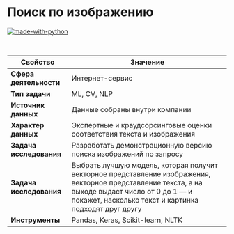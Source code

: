 # Поиск по изображению

[![made-with-python](https://img.shields.io/badge/Made%20with-Python-1f425f.svg)](https://www.python.org/)

<br>

Свойство | Значение
-|-
**Сфера деятельности** | Интернет-сервис
**Тип задачи** | ML, CV, NLP
**Источник данных** | Данные собраны внутри компании
**Характер данных** | Экспертные и краудсорсинговые оценки соответствия текста и изображения
**Задача исследования** | Разработать демонстрационную версию поиска изображений по запросу
**Задача исследования** | Выбрать лучшую  модель, которая получит векторное представление изображения, векторное представление текста, а на выходе выдаст число от 0 до 1 — и покажет, насколько текст и картинка подходят друг другу
**Инструменты** | Pandas, Keras, Scikit-learn, NLTK